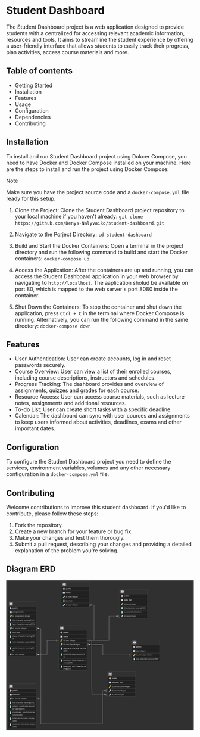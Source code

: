 # Student Dashboard

The Student Dashboard project is a web application designed to provide students with a centralized for accessing relevant academic information, resources and tools. It aims to streamline the student experience by offering a user-friendly interface that allows students to easily track their progress, plan activities, access course materials and more.

## Table of contents

- Getting Started
- Installation
- Features
- Usage
- Configuration
- Dependencies
- Contributing

## Installation

To install and run Student Dashboard project using Dokcer Compose, you need to have Docker and Docker Compose installed on your machine. Here are the steps to install and run the project using Docker Compose:

> [!NOTE]
> Make sure you have the project source code and a `docker-compose.yml` file ready for this setup.

1. Clone the Project:
   Clone the Student Dashboard project repository to your local machine if you haven't already:
   `git clone https://github.com/Denys-Nalyvaiko/student-dashboard.git`

2. Navigate to the Porject Directory:
   `cd student-dashboard`

3. Build and Start the Docker Containers:
   Open a terminal in the project directory and run the following command to build and start the Docker containers:
   `docker-compose up`

4. Access the Application:
   After the containers are up and running, you can access the Student Dashboard application in your web browser by navigating to `http://localhost`. The aaplication sholud be available on port 80, which is mapped to the web server's port 8080 inside the container.

5. Shut Down the Containers:
   To stop the container and shut down the application, press `Ctrl + C` in the terminal where Docker Compose is running. Alternatively, you can run the following command in the same directory:
   `docker-compose down`

## Features

- User Authentication: User can create accounts, log in and reset passwords securely.
- Course Overview: User can view a list of their enrolled courses, including course descriptions, instructors and schedules.
- Progress Tracking: The dashboard provides and overview of assignments, quizzes and grades for each course.
- Resource Access: User can access course materials, such as lecture notes, assignments and additional resources.
- To-do List: User can create short tasks with a specific deadline.
- Calendar: The dashboard can sync with user cources and assignments to keep users informed about activities, deadlines, exams and other important dates.

## Configuration

To configure the Student Dashboard project you need to define the services, environment variables, volumes and any other necessary configuration in a `docker-compose.yml` file.

## Contributing

Welcome contributions to improve this student dashboard. If you'd like to contribute, please follow these steps:

1. Fork the repository.
2. Create a new branch for your feature or bug fix.
3. Make your changes and test them thorougly.
4. Submit a pull request, describing your changes and providing a detailed explanation of the problem you're solving.

## Diagram ERD

![diagram ERD](./database.pgerd.png)
